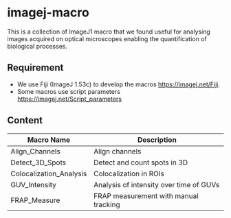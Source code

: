 # imagej-macro
This is a collection of ImageJ1 macro that we found useful for analysing images acquired on optical microscopes enabling the quantification of biological processes. 

## Requirement
- We use Fiji (ImageJ 1.53c) to develop the macros https://imagej.net/Fiji.
- Some macros use script parameters https://imagej.net/Script_parameters

## Content

|Macro Name | Description |
|---|---|
|Align_Channels | Align channels |
|Detect_3D_Spots | Detect and count spots in 3D |
|Colocalization_Analysis| Colocalization in ROIs |
|GUV_Intensity|Analysis of intensity over time of GUVs|
|FRAP_Measure| FRAP measurement with manual tracking |
